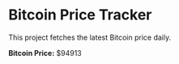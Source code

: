 # Bitcoin Price Tracker

This project fetches the latest Bitcoin price daily.

**Bitcoin Price:** $94913
